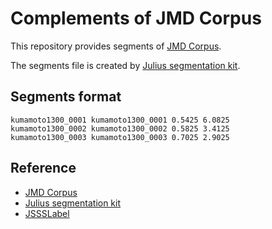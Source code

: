 # Complements of JMD Corpus

This repository provides segments of [JMD Corpus](https://sites.google.com/site/shinnosuketakamichi/research-topics/jmd_corpus).

The segments file is created by [Julius segmentation kit](https://github.com/julius-speech/segmentation-kit).


## Segments format

```
kumamoto1300_0001 kumamoto1300_0001 0.5425 6.0825
kumamoto1300_0002 kumamoto1300_0002 0.5825 3.4125
kumamoto1300_0003 kumamoto1300_0003 0.7025 2.9025
```


## Reference

- [JMD Corpus](https://sites.google.com/site/shinnosuketakamichi/research-topics/jmd_corpus)
- [Julius segmentation kit](https://github.com/julius-speech/segmentation-kit)
- [JSSSLabel](https://github.com/kan-bayashi/JSSSLabel)
